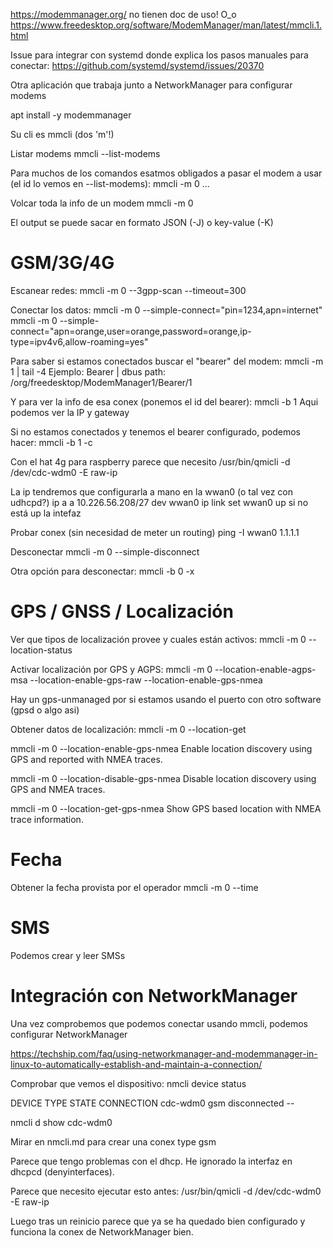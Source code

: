 https://modemmanager.org/
  no tienen doc de uso! O_o
https://www.freedesktop.org/software/ModemManager/man/latest/mmcli.1.html

Issue para integrar con systemd donde explica los pasos manuales para conectar:
https://github.com/systemd/systemd/issues/20370

Otra aplicación que trabaja junto a NetworkManager para configurar modems

apt install -y modemmanager

Su cli es mmcli (dos 'm'!)

Listar modems
mmcli --list-modems

Para muchos de los comandos esatmos obligados a pasar el modem a usar (el id lo vemos en --list-modems):
mmcli -m 0 ...

Volcar toda la info de un modem
mmcli -m 0

El output se puede sacar en formato JSON (-J) o key-value (-K)


# GSM/3G/4G
Escanear redes:
mmcli -m 0 --3gpp-scan --timeout=300

Conectar los datos:
mmcli -m 0 --simple-connect="pin=1234,apn=internet"
mmcli -m 0 --simple-connect="apn=orange,user=orange,password=orange,ip-type=ipv4v6,allow-roaming=yes"

Para saber si estamos conectados buscar el "bearer" del modem:
mmcli -m 1 | tail -4
Ejemplo:
Bearer   |               dbus path: /org/freedesktop/ModemManager1/Bearer/1

Y para ver la info de esa conex (ponemos el id del bearer):
mmcli -b 1
Aqui podemos ver la IP y gateway

Si no estamos conectados y tenemos el bearer configurado, podemos hacer:
mmcli -b 1 -c

Con el hat 4g para raspberry parece que necesito
/usr/bin/qmicli -d /dev/cdc-wdm0 -E raw-ip

La ip tendremos que configurarla a mano en la wwan0 (o tal vez con udhcpd?)
ip a a 10.226.56.208/27 dev wwan0
ip link set wwan0 up
  si no está up la intefaz

Probar conex (sin necesidad de meter un routing)
ping -I wwan0 1.1.1.1


Desconectar
mmcli -m 0 --simple-disconnect

Otra opción para desconectar:
mmcli -b 0 -x


# GPS / GNSS / Localización
Ver que tipos de localización provee y cuales están activos:
mmcli -m 0 --location-status

Activar localización por GPS y AGPS:
mmcli -m 0 --location-enable-agps-msa --location-enable-gps-raw --location-enable-gps-nmea

Hay un gps-unmanaged por si estamos usando el puerto con otro software (gpsd o algo asi)

Obtener datos de localización:
mmcli -m 0 --location-get


mmcli -m 0 --location-enable-gps-nmea
Enable location discovery using GPS and reported with NMEA traces.

mmcli -m 0 --location-disable-gps-nmea
Disable location discovery using GPS and NMEA traces.

mmcli -m 0 --location-get-gps-nmea
Show GPS based location with NMEA trace information.


# Fecha
Obtener la fecha provista por el operador
mmcli -m 0 --time

# SMS
Podemos crear y leer SMSs


# Integración con NetworkManager
Una vez comprobemos que podemos conectar usando mmcli, podemos configurar NetworkManager

https://techship.com/faq/using-networkmanager-and-modemmanager-in-linux-to-automatically-establish-and-maintain-a-connection/

Comprobar que vemos el dispositivo:
nmcli device status

DEVICE         TYPE      STATE                   CONNECTION
cdc-wdm0       gsm       disconnected            --


nmcli d show cdc-wdm0

Mirar en nmcli.md para crear una conex type gsm

Parece que tengo problemas con el dhcp.
He ignorado la interfaz en dhcpcd (denyinterfaces).

Parece que necesito ejecutar esto antes:
/usr/bin/qmicli -d /dev/cdc-wdm0 -E raw-ip

Luego tras un reinicio parece que ya se ha quedado bien configurado y funciona la conex de NetworkManager bien.
